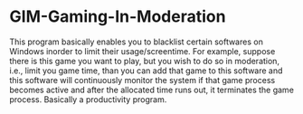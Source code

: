 # GIM-Gaming-In-Moderation
This program basically enables you to blacklist certain softwares on Windows inorder to limit their usage/screentime. For example, suppose there is this game you want to play, but you wish to do so in moderation, i.e., limit you game time, than you can add that game to this software and this software will continuously monitor the system if that game process becomes active and after the allocated time runs out, it terminates the game process. Basically a productivity program.
